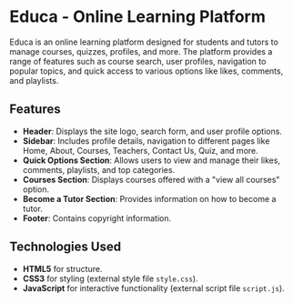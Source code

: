 # Educa - Online Learning Platform

Educa is an online learning platform designed for students and tutors to manage courses, quizzes, profiles, and more. The platform provides a range of features such as course search, user profiles, navigation to popular topics, and quick access to various options like likes, comments, and playlists.

## Features
- **Header**: Displays the site logo, search form, and user profile options.
- **Sidebar**: Includes profile details, navigation to different pages like Home, About, Courses, Teachers, Contact Us, Quiz, and more.
- **Quick Options Section**: Allows users to view and manage their likes, comments, playlists, and top categories.
- **Courses Section**: Displays courses offered with a "view all courses" option.
- **Become a Tutor Section**: Provides information on how to become a tutor.
- **Footer**: Contains copyright information.

## Technologies Used
- **HTML5** for structure.
- **CSS3** for styling (external style file `style.css`).
- **JavaScript** for interactive functionality (external script file `script.js`).



